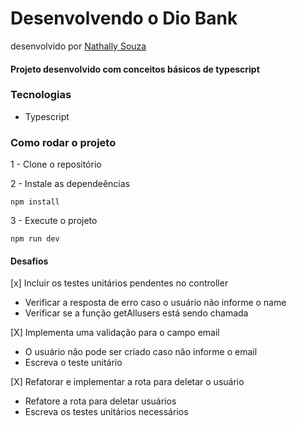 # Desenvolvendo o Dio Bank
desenvolvido por [Nathally Souza](https://github.com/nathyts)

#### Projeto desenvolvido com conceitos básicos de typescript

### Tecnologias
- Typescript

### Como rodar o projeto

1 - Clone o repositório

2 - Instale as dependeências
    
    npm install

3 - Execute o projeto

    npm run dev

#### Desafios
[x] Incluir os testes unitários pendentes no controller
  - Verificar a resposta de erro caso o usuário não informe o name
  - Verificar se a função getAllusers está sendo chamada

[X] Implementa uma validação para o campo email
  - O usuário nâo pode ser criado caso não informe o email
  - Escreva o teste unitário

[X] Refatorar e implementar a rota para deletar o usuário
  - Refatore a rota para deletar usuários
  - Escreva os testes unitários necessários
